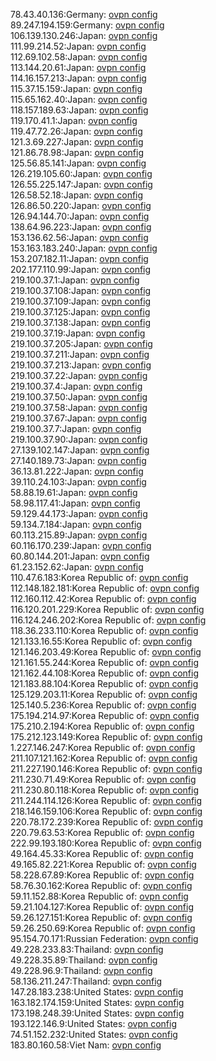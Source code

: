 78.43.40.136:Germany: [ovpn config](vpn/78_43_40_136.ovpn)  
89.247.194.159:Germany: [ovpn config](vpn/89_247_194_159.ovpn)  
106.139.130.246:Japan: [ovpn config](vpn/106_139_130_246.ovpn)  
111.99.214.52:Japan: [ovpn config](vpn/111_99_214_52.ovpn)  
112.69.102.58:Japan: [ovpn config](vpn/112_69_102_58.ovpn)  
113.144.20.61:Japan: [ovpn config](vpn/113_144_20_61.ovpn)  
114.16.157.213:Japan: [ovpn config](vpn/114_16_157_213.ovpn)  
115.37.15.159:Japan: [ovpn config](vpn/115_37_15_159.ovpn)  
115.65.162.40:Japan: [ovpn config](vpn/115_65_162_40.ovpn)  
118.157.189.63:Japan: [ovpn config](vpn/118_157_189_63.ovpn)  
119.170.41.1:Japan: [ovpn config](vpn/119_170_41_1.ovpn)  
119.47.72.26:Japan: [ovpn config](vpn/119_47_72_26.ovpn)  
121.3.69.227:Japan: [ovpn config](vpn/121_3_69_227.ovpn)  
121.86.78.98:Japan: [ovpn config](vpn/121_86_78_98.ovpn)  
125.56.85.141:Japan: [ovpn config](vpn/125_56_85_141.ovpn)  
126.219.105.60:Japan: [ovpn config](vpn/126_219_105_60.ovpn)  
126.55.225.147:Japan: [ovpn config](vpn/126_55_225_147.ovpn)  
126.58.52.18:Japan: [ovpn config](vpn/126_58_52_18.ovpn)  
126.86.50.220:Japan: [ovpn config](vpn/126_86_50_220.ovpn)  
126.94.144.70:Japan: [ovpn config](vpn/126_94_144_70.ovpn)  
138.64.96.223:Japan: [ovpn config](vpn/138_64_96_223.ovpn)  
153.136.62.56:Japan: [ovpn config](vpn/153_136_62_56.ovpn)  
153.163.183.240:Japan: [ovpn config](vpn/153_163_183_240.ovpn)  
153.207.182.11:Japan: [ovpn config](vpn/153_207_182_11.ovpn)  
202.177.110.99:Japan: [ovpn config](vpn/202_177_110_99.ovpn)  
219.100.37.1:Japan: [ovpn config](vpn/219_100_37_1.ovpn)  
219.100.37.108:Japan: [ovpn config](vpn/219_100_37_108.ovpn)  
219.100.37.109:Japan: [ovpn config](vpn/219_100_37_109.ovpn)  
219.100.37.125:Japan: [ovpn config](vpn/219_100_37_125.ovpn)  
219.100.37.138:Japan: [ovpn config](vpn/219_100_37_138.ovpn)  
219.100.37.19:Japan: [ovpn config](vpn/219_100_37_19.ovpn)  
219.100.37.205:Japan: [ovpn config](vpn/219_100_37_205.ovpn)  
219.100.37.211:Japan: [ovpn config](vpn/219_100_37_211.ovpn)  
219.100.37.213:Japan: [ovpn config](vpn/219_100_37_213.ovpn)  
219.100.37.22:Japan: [ovpn config](vpn/219_100_37_22.ovpn)  
219.100.37.4:Japan: [ovpn config](vpn/219_100_37_4.ovpn)  
219.100.37.50:Japan: [ovpn config](vpn/219_100_37_50.ovpn)  
219.100.37.58:Japan: [ovpn config](vpn/219_100_37_58.ovpn)  
219.100.37.67:Japan: [ovpn config](vpn/219_100_37_67.ovpn)  
219.100.37.7:Japan: [ovpn config](vpn/219_100_37_7.ovpn)  
219.100.37.90:Japan: [ovpn config](vpn/219_100_37_90.ovpn)  
27.139.102.147:Japan: [ovpn config](vpn/27_139_102_147.ovpn)  
27.140.189.73:Japan: [ovpn config](vpn/27_140_189_73.ovpn)  
36.13.81.222:Japan: [ovpn config](vpn/36_13_81_222.ovpn)  
39.110.24.103:Japan: [ovpn config](vpn/39_110_24_103.ovpn)  
58.88.19.61:Japan: [ovpn config](vpn/58_88_19_61.ovpn)  
58.98.117.41:Japan: [ovpn config](vpn/58_98_117_41.ovpn)  
59.129.44.173:Japan: [ovpn config](vpn/59_129_44_173.ovpn)  
59.134.7.184:Japan: [ovpn config](vpn/59_134_7_184.ovpn)  
60.113.215.89:Japan: [ovpn config](vpn/60_113_215_89.ovpn)  
60.116.170.239:Japan: [ovpn config](vpn/60_116_170_239.ovpn)  
60.80.144.201:Japan: [ovpn config](vpn/60_80_144_201.ovpn)  
61.23.152.62:Japan: [ovpn config](vpn/61_23_152_62.ovpn)  
110.47.6.183:Korea Republic of: [ovpn config](vpn/110_47_6_183.ovpn)  
112.148.182.181:Korea Republic of: [ovpn config](vpn/112_148_182_181.ovpn)  
112.160.112.42:Korea Republic of: [ovpn config](vpn/112_160_112_42.ovpn)  
116.120.201.229:Korea Republic of: [ovpn config](vpn/116_120_201_229.ovpn)  
116.124.246.202:Korea Republic of: [ovpn config](vpn/116_124_246_202.ovpn)  
118.36.233.110:Korea Republic of: [ovpn config](vpn/118_36_233_110.ovpn)  
121.133.16.55:Korea Republic of: [ovpn config](vpn/121_133_16_55.ovpn)  
121.146.203.49:Korea Republic of: [ovpn config](vpn/121_146_203_49.ovpn)  
121.161.55.244:Korea Republic of: [ovpn config](vpn/121_161_55_244.ovpn)  
121.162.44.108:Korea Republic of: [ovpn config](vpn/121_162_44_108.ovpn)  
121.183.88.104:Korea Republic of: [ovpn config](vpn/121_183_88_104.ovpn)  
125.129.203.11:Korea Republic of: [ovpn config](vpn/125_129_203_11.ovpn)  
125.140.5.236:Korea Republic of: [ovpn config](vpn/125_140_5_236.ovpn)  
175.194.214.97:Korea Republic of: [ovpn config](vpn/175_194_214_97.ovpn)  
175.210.2.194:Korea Republic of: [ovpn config](vpn/175_210_2_194.ovpn)  
175.212.123.149:Korea Republic of: [ovpn config](vpn/175_212_123_149.ovpn)  
1.227.146.247:Korea Republic of: [ovpn config](vpn/1_227_146_247.ovpn)  
211.107.121.162:Korea Republic of: [ovpn config](vpn/211_107_121_162.ovpn)  
211.227.190.146:Korea Republic of: [ovpn config](vpn/211_227_190_146.ovpn)  
211.230.71.49:Korea Republic of: [ovpn config](vpn/211_230_71_49.ovpn)  
211.230.80.118:Korea Republic of: [ovpn config](vpn/211_230_80_118.ovpn)  
211.244.114.126:Korea Republic of: [ovpn config](vpn/211_244_114_126.ovpn)  
218.146.159.106:Korea Republic of: [ovpn config](vpn/218_146_159_106.ovpn)  
220.78.172.239:Korea Republic of: [ovpn config](vpn/220_78_172_239.ovpn)  
220.79.63.53:Korea Republic of: [ovpn config](vpn/220_79_63_53.ovpn)  
222.99.193.180:Korea Republic of: [ovpn config](vpn/222_99_193_180.ovpn)  
49.164.45.33:Korea Republic of: [ovpn config](vpn/49_164_45_33.ovpn)  
49.165.82.221:Korea Republic of: [ovpn config](vpn/49_165_82_221.ovpn)  
58.228.67.89:Korea Republic of: [ovpn config](vpn/58_228_67_89.ovpn)  
58.76.30.162:Korea Republic of: [ovpn config](vpn/58_76_30_162.ovpn)  
59.11.152.88:Korea Republic of: [ovpn config](vpn/59_11_152_88.ovpn)  
59.21.104.127:Korea Republic of: [ovpn config](vpn/59_21_104_127.ovpn)  
59.26.127.151:Korea Republic of: [ovpn config](vpn/59_26_127_151.ovpn)  
59.26.250.69:Korea Republic of: [ovpn config](vpn/59_26_250_69.ovpn)  
95.154.70.171:Russian Federation: [ovpn config](vpn/95_154_70_171.ovpn)  
49.228.233.83:Thailand: [ovpn config](vpn/49_228_233_83.ovpn)  
49.228.35.89:Thailand: [ovpn config](vpn/49_228_35_89.ovpn)  
49.228.96.9:Thailand: [ovpn config](vpn/49_228_96_9.ovpn)  
58.136.211.247:Thailand: [ovpn config](vpn/58_136_211_247.ovpn)  
147.28.183.238:United States: [ovpn config](vpn/147_28_183_238.ovpn)  
163.182.174.159:United States: [ovpn config](vpn/163_182_174_159.ovpn)  
173.198.248.39:United States: [ovpn config](vpn/173_198_248_39.ovpn)  
193.122.146.9:United States: [ovpn config](vpn/193_122_146_9.ovpn)  
74.51.152.232:United States: [ovpn config](vpn/74_51_152_232.ovpn)  
183.80.160.58:Viet Nam: [ovpn config](vpn/183_80_160_58.ovpn)  
